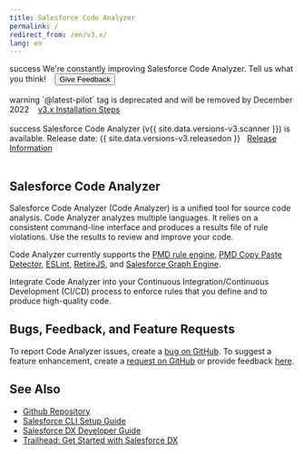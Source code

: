 ```yaml
---
title: Salesforce Code Analyzer
permalink: /
redirect_from: /en/v3.x/
lang: en
---
```


<div class="slds-notify slds-notify_alert slds-theme_alert-texture slds-text-heading_small slds-theme_info" role="alert">
  <span class="slds-assistive-text">success</span>
    We're constantly improving Salesforce Code Analyzer. Tell us what you think!
    &nbsp;&nbsp;
    <a href="https://research.net/r/SalesforceCA" target="_blank"><button class="slds-button slds-button_brand">Give Feedback</button></a>
</div>
<br>

<div class="slds-notify slds-notify_alert slds-theme_alert-texture slds-text-heading_small slds-text-align_center slds-theme_warning" role="alert">
  <span class="slds-assistive-text">warning</span>
  	`@latest-pilot` tag is deprecated and will be removed by December 2022&nbsp;&nbsp;&nbsp;&nbsp;<a href="./en/v3.x/getting-started/install/">v3.x Installation Steps</a> &nbsp;&nbsp;&nbsp;
</div>
<br>

<div class="slds-notify slds-notify_alert slds-theme_alert-texture slds-text-heading_small slds-text-align_center slds-theme_success" role="alert">
  <span class="slds-assistive-text">success</span>
  	Salesforce Code Analyzer (v{{ site.data.versions-v3.scanner }}) is available. Release date: {{ site.data.versions-v3.releasedon }} &nbsp;&nbsp;<a href="./en/v3.x/release-information/">Release Information</a>
</div>
<br>


## Salesforce Code Analyzer

Salesforce Code Analyzer (Code Analyzer) is a unified tool for source code analysis. Code Analyzer analyzes multiple languages. It relies on a consistent command-line interface and produces a results file of rule violations. Use the results to review and improve your code.

Code Analyzer currently supports the [PMD rule engine](https://pmd.github.io/), [PMD Copy Paste Detector](https://pmd.github.io/latest/pmd_userdocs_cpd.html), [ESLint](https://eslint.org/), [RetireJS](https://retirejs.github.io/retire.js/), and [Salesforce Graph Engine](./en/v3.x/salesforce-graph-engine/introduction/).

Integrate Code Analyzer into your Continuous Integration/Continuous Development (CI/CD) process to enforce rules that you define and to produce high-quality code.

## Bugs, Feedback, and Feature Requests

To report Code Analyzer issues, create a [bug on GitHub](https://github.com/forcedotcom/sfdx-scanner/issues/new?template=Bug_report.md). To suggest a feature enhancement, create a [request on GitHub](https://github.com/forcedotcom/sfdx-scanner/issues/new?template=Feature_request.md) or provide feedback [here](https://www.research.net/r/SalesforceCA).

## See Also

- [Github Repository](https://github.com/forcedotcom/sfdx-scanner)
- [Salesforce CLI Setup Guide](https://developer.salesforce.com/docs/atlas.en-us.sfdx_setup.meta/sfdx_setup)
- [Salesforce DX Developer Guide](https://developer.salesforce.com/docs/atlas.en-us.sfdx_dev.meta/sfdx_dev)
- [Trailhead: Get Started with Salesforce DX](https://trailhead.salesforce.com/trails/sfdx_get_started)
